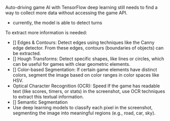 Auto-driving game AI with TensorFlow deep learning still needs to find a way to collect more data without accessing the game API.
- currently, the model is able to detect turns 

To extract more information is needed:
- [] Edges & Contours: Detect edges using techniques like the Canny edge detector. From these edges, contours (boundaries of objects) can be extracted.
- [] Hough Transforms: Detect specific shapes, like lines or circles, which can be useful for games with clear geometric elements.
- [] Color-based Segmentation: If certain game elements have distinct colors, segment the image based on color ranges in color spaces like HSV.
- Optical Character Recognition (OCR): Speed
If the game has readable text (like scores, timers, or stats) in the screenshot, use OCR techniques to extract this textual information.
- [] Semantic Segmentation
- Use deep learning models to classify each pixel in the screenshot, segmenting the image into meaningful regions (e.g., road, car, sky).
